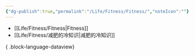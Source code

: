 ```yaml
---
{"dg-publish":true,"permalink":"/Life/Fitness/Fitness/","noteIcon":""}
---
```


- [[Life/Fitness/Fitness\|Fitness]]
- [[Life/Fitness/减肥的冷知识\|减肥的冷知识]]

{ .block-language-dataview}